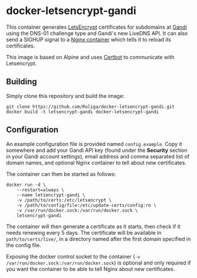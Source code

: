 docker-letsencrypt-gandi
========================

This container generates [LetsEncrypt](https://www.letsencrypt.org) certificates for subdomains at [Gandi](https://www.gandi.net) using the DNS-01 challenge type and Gandi's new LiveDNS API. It can also send a SIGHUP signal to a [Nginx container](https://store.docker.com/images/nginx) which tells it to reload its certificates.

This image is based on Alpine and uses [Certbot](https://certbot.eff.org/) to communicate with Letsencrypt.

Building
--------

Simply clone this repository and build the image:

	git clone https://github.com/Roliga/docker-letsencrypt-gandi.git
	docker build -t letsencrypt-gandi docker-letsencrypt-gandi

Configuration
-------------

An example configuration file is provided named `config.example`. Copy it somewhere and add your Gandi API key (found under the **Security** section in your Gandi account settings), email address and comma separated list of domain names, and optional Nginx container to tell about new certificates.

The container can then be started as follows:

	docker run -d \
		--restart=always \
		--name letsencrypt-gandi \
		-v /path/to/certs:/etc/letsencrypt \
		-v /path/to/config/file:/etc/update-certs/config:ro \
		-v /var/run/docker.sock:/var/run/docker.sock \
		letsencrypt-gandi

The container will then generate a certificate as it starts, then check if it needs renewing every 5 days. The certificate will be available in `path/to/certs/live/`, in a directory named after the first domain specified in the config file.

Exposing the docker control socket to the container (`-v /var/run/docker.sock:/var/run/docker.sock`) is optional and only required if you want the container to be able to tell Nginx about new certificates.
